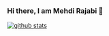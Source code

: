 ### Hi there, I am Mehdi Rajabi 👋

[![github stats](https://github-readme-stats.vercel.app/api?username=mehdirajabi59&theme=tokyonight&show_icons=true)](https://github.com/anuraghazra/github-readme-stats) 
<!--
**mehdirajabi59/mehdirajabi59** is a ✨ _special_ ✨ repository because its `README.md` (this file) appears on your GitHub profile.

Here are some ideas to get you started:

- 🔭 I’m currently working on ...
- 🌱 I’m currently learning ...
- 👯 I’m looking to collaborate on ...
- 🤔 I’m looking for help with ...
- 💬 Ask me about ...
- 📫 How to reach me: ...
- 😄 Pronouns: ...
- ⚡ Fun fact: ...
-->
